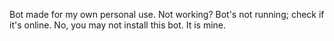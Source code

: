 Bot made for my own personal use.
Not working? Bot's not running; check if it's online.
No, you may not install this bot. It is mine.